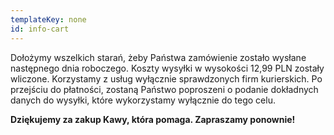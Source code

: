 ```yaml
---
templateKey: none
id: info-cart
---
```

Dołożymy wszelkich starań, żeby Państwa zamówienie zostało wysłane następnego dnia roboczego. Koszty wysyłki w wysokości 12,99 PLN zostały wliczone. Korzystamy z usług wyłącznie sprawdzonych firm kurierskich. Po przejściu do płatności, zostaną Państwo poproszeni  o podanie dokładnych danych do wysyłki, które wykorzystamy wyłącznie do tego celu.

**Dziękujemy za zakup Kawy, która pomaga. Zapraszamy ponownie!**
